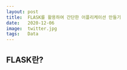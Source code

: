 ```yaml
---
layout: post
title:  FLASK를 활용하여 간단한 어플리케이션 만들기
date:   2020-12-06
image:  twitter.jpg
tags:   Data
---
```

## FLASK란?
